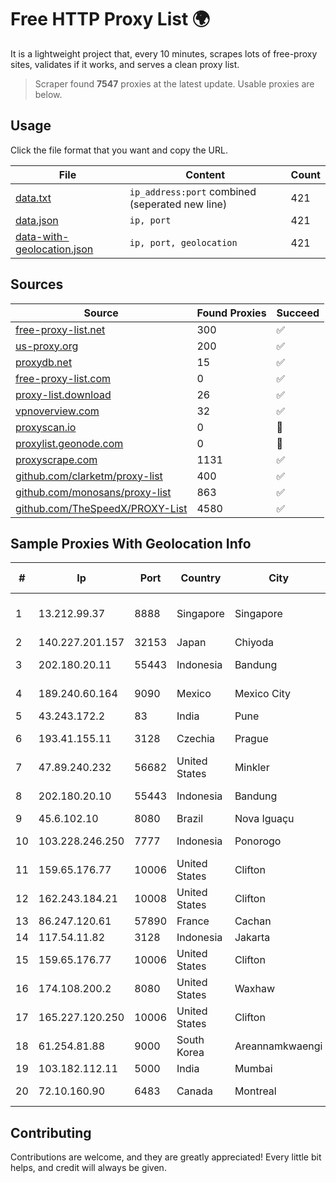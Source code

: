 
# Free HTTP Proxy List 🌍

It is a lightweight project that, every 10 minutes, scrapes lots of free-proxy sites, validates if it works, and serves a clean proxy list.


> Scraper found **7547** proxies at the latest update. Usable proxies are below.

## Usage

Click the file format that you want and copy the URL.


|File|Content|Count|
|----|-------|-----|
|[data.txt](https://raw.githubusercontent.com/themiralay/Proxy-List-World/master/data.txt)|`ip_address:port` combined (seperated new line)|421|
|[data.json](https://raw.githubusercontent.com/themiralay/Proxy-List-World/master/data.json)|`ip, port`|421|
|[data-with-geolocation.json](https://raw.githubusercontent.com/themiralay/Proxy-List-World/master/data-with-geolocation.json)|`ip, port, geolocation`|421|

## Sources

|Source|Found Proxies|Succeed|
|------|-------------|-------|
|[free-proxy-list.net](https://free-proxy-list.net)|300|✅|
|[us-proxy.org](https://www.us-proxy.org)|200|✅|
|[proxydb.net](http://proxydb.net)|15|✅|
|[free-proxy-list.com](https://free-proxy-list.com/?page=&port=&type%5B%5D=http&type%5B%5D=https&up_time=0&search=Search)|0|✅|
|[proxy-list.download](https://www.proxy-list.download/HTTP)|26|✅|
|[vpnoverview.com](https://vpnoverview.com/privacy/anonymous-browsing/free-proxy-servers)|32|✅|
|[proxyscan.io](https://www.proxyscan.io)|0|🚫|
|[proxylist.geonode.com](https://proxylist.geonode.com/api/proxy-list?limit=300&page=1&sort_by=lastChecked&sort_type=desc&protocols=http,https)|0|🚫|
|[proxyscrape.com](https://api.proxyscrape.com/v2/?request=displayproxies&protocol=http&timeout=10000&country=all&ssl=all&anonymity=all)|1131|✅|
|[github.com/clarketm/proxy-list](https://raw.githubusercontent.com/clarketm/proxy-list/master/proxy-list-raw.txt)|400|✅|
|[github.com/monosans/proxy-list](https://raw.githubusercontent.com/monosans/proxy-list/main/proxies/http.txt)|863|✅|
|[github.com/TheSpeedX/PROXY-List](https://raw.githubusercontent.com/TheSpeedX/PROXY-List/master/http.txt)|4580|✅|


## Sample Proxies With Geolocation Info

|#|Ip|Port|Country|City|Internet Service Provider|
|-|--|----|-------|----|-------------------------|
|1|13.212.99.37|8888|Singapore|Singapore|Amazon Technologies Inc.|
|2|140.227.201.157|32153|Japan|Chiyoda|InfoSphere|
|3|202.180.20.11|55443|Indonesia|Bandung|PT. HIPERNET INDODATA|
|4|189.240.60.164|9090|Mexico|Mexico City|Uninet S.A. de C.V.|
|5|43.243.172.2|83|India|Pune|Shah Solutions|
|6|193.41.155.11|3128|Czechia|Prague|PRAHA12.com s.r.o.|
|7|47.89.240.232|56682|United States|Minkler|Alibaba.com LLC|
|8|202.180.20.10|55443|Indonesia|Bandung|PT. HIPERNET INDODATA|
|9|45.6.102.10|8080|Brazil|Nova Iguaçu|Golden Link|
|10|103.228.246.250|7777|Indonesia|Ponorogo|PT Giga Patra Multimedia|
|11|159.65.176.77|10006|United States|Clifton|DigitalOcean, LLC|
|12|162.243.184.21|10008|United States|Clifton|DigitalOcean, LLC|
|13|86.247.120.61|57890|France|Cachan|Orange|
|14|117.54.11.82|3128|Indonesia|Jakarta|PT IndoInternet|
|15|159.65.176.77|10006|United States|Clifton|DigitalOcean, LLC|
|16|174.108.200.2|8080|United States|Waxhaw|Road Runner|
|17|165.227.120.250|10006|United States|Clifton|DigitalOcean, LLC|
|18|61.254.81.88|9000|South Korea|Areannamkwaengi|SK Broadband Co Ltd|
|19|103.182.112.11|5000|India|Mumbai|Ruhi Infotech|
|20|72.10.160.90|6483|Canada|Montreal|GloboTech Communications|



## Contributing

Contributions are welcome, and they are greatly appreciated! Every
little bit helps, and credit will always be given.

